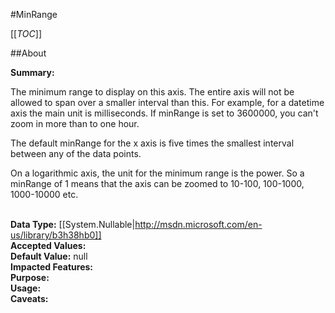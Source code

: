 #MinRange

[[_TOC_]]

##About

**Summary:** <p>The minimum range to display on this axis. The entire axis will not be allowed to span over a smaller interval than this. For example, for a datetime axis the main unit is milliseconds. If minRange is set to 3600000, you can't zoom in more than to one hour.</p><p>The default minRange for the x axis is five times the smallest interval between any of the data points.</p><p>On a logarithmic axis, the unit for the minimum range is the power. So a minRange of 1 means that the axis can be zoomed to 10-100, 100-1000, 1000-10000 etc.</p>  
**Data Type:** [[System.Nullable|http://msdn.microsoft.com/en-us/library/b3h38hb0]]  
**Accepted Values:**   
**Default Value:** null  
**Impacted Features:**   
**Purpose:**   
**Usage:**   
**Caveats:**   

